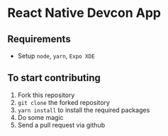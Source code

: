 # React Native Devcon App

## Requirements

- Setup `node`, `yarn`, `Expo XDE` 

## To start contributing

1. Fork this repository
2. `git clone` the forked repository
3. `yarn install` to install the required packages
4. Do some magic
5. Send a pull request via github